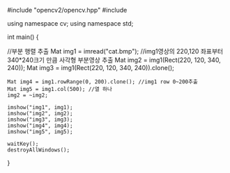 #include "opencv2/opencv.hpp"
#include <iostream>

using namespace cv;
using namespace std;

int main() {

   //부분 행렬 추출
	Mat img1 = imread("cat.bmp");
	//img1영상의 220,120 좌표부터 340*240크기 만큼 사각형 부분영상 추출
	Mat img2 = img1(Rect(220, 120, 340, 240));
	Mat img3 = img1(Rect(220, 120, 340, 240)).clone();

	Mat img4 = img1.rowRange(0, 200).clone(); //img1 row 0~200추출
	Mat img5 = img1.col(500); //열 하나
	img2 = ~img2;
	
	imshow("img1", img1);
	imshow("img2", img2);
	imshow("img3", img3);
	imshow("img4", img4);
	imshow("img5", img5);

	waitKey();
	destroyAllWindows();
}